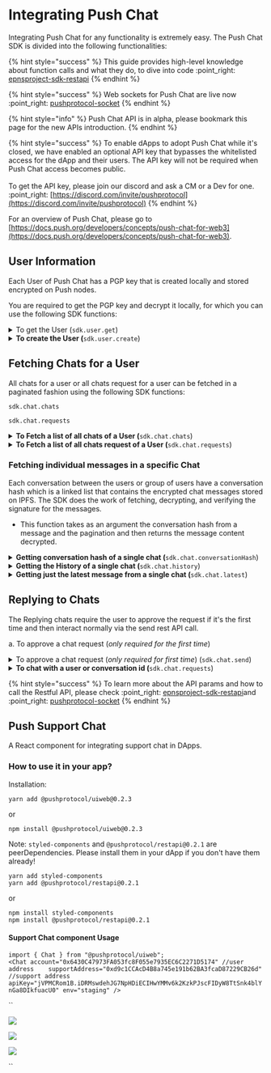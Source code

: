 # Integrating Push Chat

Integrating Push Chat for any functionality is extremely easy. The Push Chat SDK is divided into the following functionalities:

{% hint style="success" %}
This guide provides high-level knowledge about function calls and what they do, to dive into code :point\_right: [epnsproject-sdk-restapi](../developer-tooling/push-sdk/sdk-packages-details/epnsproject-sdk-restapi/ "mention")
{% endhint %}

{% hint style="success" %}
Web sockets for Push Chat are live now :point\_right: [pushprotocol-socket](../developer-tooling/push-sdk/sdk-packages-details/pushprotocol-socket/ "mention")
{% endhint %}

{% hint style="info" %}
Push Chat API is in alpha, please bookmark this page for the new APIs introduction.
{% endhint %}

{% hint style="success" %}
To enable dApps to adopt Push Chat while it's closed, we have enabled an optional API key that bypasses the whitelisted access for the dApp and their users. The API key will not be required when Push Chat access becomes public.\
\
To get the API key, please join our discord and ask a CM or a Dev for one. :point\_right: [https://discord.com/invite/pushprotocol](https://discord.com/invite/pushprotocol)
{% endhint %}

For an overview of Push Chat, please go to [https://docs.push.org/developers/concepts/push-chat-for-web3](https://docs.push.org/developers/concepts/push-chat-for-web3).

## User Information

Each User of Push Chat has a PGP key that is created locally and stored encrypted on Push nodes.&#x20;

You are required to get the PGP key and decrypt it locally, for which you can use the following SDK functions:

<details>

<summary>To get the User (<code>sdk.user.get</code>)</summary>

This function will return all the user information, like the PGP keys. It takes as arguments the address of the wallet and the environment variable.

</details>

<details>

<summary><strong>To create the User (</strong><code>sdk.user.create</code>)</summary>

This function will create a new user and **** return the created user’s information, like the PGP keys. It takes as arguments the address of the wallet and the environment variable.

</details>

## Fetching Chats for a User

All chats for a user or all chats request for a user can be fetched in a paginated fashion using the following SDK functions:

`sdk.chat.chats`

`sdk.chat.requests`

<details>

<summary><strong>To Fetch  a list of all chats of a User (</strong><code>sdk.chat.chats</code>)</summary>

This function returns all the latest chats from each address the caller is talking to. It’s used to build the inbox on a chat application for an address

</details>

<details>

<summary><strong>To Fetch a list of all chats request of a User (</strong><code>sdk.chat.requests</code>)</summary>

This function returns all the requests that wallet addresses sent to a particular address. In Push Chat, the receiver of the messages must always approve the request to start the chat with the other address.

</details>

### Fetching individual messages in a specific Chat

Each conversation between the users or group of users have a conversation hash which is a linked list that contains the encrypted chat messages stored on IPFS. The SDK does the work of fetching, decrypting, and verifying the signature for the messages.

* This function takes as an argument the conversation hash from a message and the pagination and then returns the message content decrypted.

<details>

<summary><strong>Getting conversation hash of a single chat (</strong><code>sdk.chat.conversationHash</code>)</summary>

This function returns the conversation hash of the latest message exchanged between the user and the conversation.

</details>

<details>

<summary><strong>Getting the History of a single chat (</strong><code>sdk.chat.history</code>)</summary>

This function takes in an argument as the conversation hash from a message and the pagination and then returns the message content decrypted.

</details>

<details>

<summary><strong>Getting just the latest message from a single chat (</strong><code>sdk.chat.latest</code>)</summary>

This function takes as an argument the conversation hash from a message and then returns the message content decrypted.

</details>

## Replying to Chats

The Replying chats require the user to approve the request if it's the first time and then interact normally via the send rest API call.

a. To approve a chat request (_only required for the first time_)

<details>

<summary>To approve a chat request (<em>only required for first time</em>) (<code>sdk.chat.send</code>)</summary>

When receiving a Request, call this function to approve the request so you can start talking back to the address.

</details>

<details>

<summary><strong>To chat with a user or conversation id (</strong><code>sdk.chat.requests</code>)</summary>

Use this function to send messages to other addresses.

</details>

{% hint style="success" %}
To learn more about the API params and how to call the Restful API, please check :point\_right: [epnsproject-sdk-restapi](../developer-tooling/push-sdk/sdk-packages-details/epnsproject-sdk-restapi/ "mention")and :point\_right: [pushprotocol-socket](../developer-tooling/push-sdk/sdk-packages-details/pushprotocol-socket/ "mention")
{% endhint %}

## Push Support Chat

A React component for integrating support chat in DApps.

### How to use it in your app?

Installation:

`yarn add @pushprotocol/uiweb@0.2.3`

or

`npm install @pushprotocol/uiweb@0.2.3`

Note: `styled-components` and `@pushprotocol/restapi@0.2.1` are peerDependencies. Please install them in your dApp if you don't have them already!

`yarn add styled-components`\
`yarn add @pushprotocol/restapi@0.2.1`

or

`npm install styled-components` \
`npm install @pushprotocol/restapi@0.2.1`

#### Support Chat component Usage

`import { Chat } from "@pushprotocol/uiweb";`\
`<Chat account="0x6430C47973FA053fc8F055e7935EC6C2271D5174" //user address    supportAddress="0xd9c1CCAcD4B8a745e191b62BA3fcaD87229CB26d" //support address apiKey="jVPMCRom1B.iDRMswdehJG7NpHDiECIHwYMMv6k2KzkPJscFIDyW8TtSnk4blYnGa8DIkfuacU0" env="staging" />`

``

![](https://s3-us-west-2.amazonaws.com/secure.notion-static.com/fdfbcd79-260b-45e7-818a-8d25979def7d/Untitled.png)

![](https://s3-us-west-2.amazonaws.com/secure.notion-static.com/4bea49f3-f2e8-4f03-920e-984e8681b087/Untitled.png)



![](https://s3-us-west-2.amazonaws.com/secure.notion-static.com/c9085298-7013-4d6d-9d95-c7f3094624d5/Untitled.png)

``

